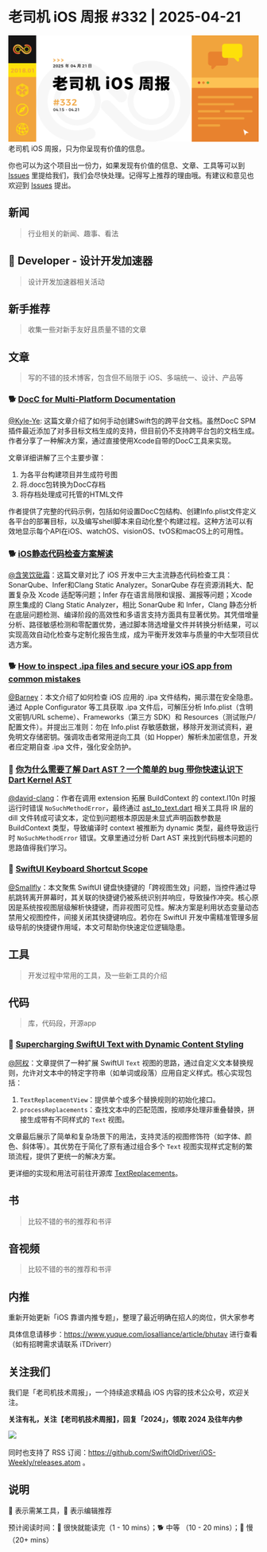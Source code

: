 # 老司机 iOS 周报 #332 | 2025-04-21

![ios-weekly](https://github.com/SwiftOldDriver/iOS-Weekly/blob/master/assets/weekly-header/332.jpg?raw=true)
老司机 iOS 周报，只为你呈现有价值的信息。

你也可以为这个项目出一份力，如果发现有价值的信息、文章、工具等可以到 [Issues](https://github.com/SwiftOldDriver/iOS-Weekly/issues) 里提给我们，我们会尽快处理。记得写上推荐的理由哦。有建议和意见也欢迎到 [Issues](https://github.com/SwiftOldDriver/iOS-Weekly/issues) 提出。

## 新闻

> 行业相关的新闻、趣事、看法

##  Developer - 设计开发加速器

> 设计开发加速器相关活动

## 新手推荐

> 收集一些对新手友好且质量不错的文章

## 文章

> 写的不错的技术博客，包含但不局限于 iOS、多端统一、设计、产品等

### 🐕 [DocC for Multi-Platform Documentation](https://alexanderweiss.dev/blog/2025-03-09-docc-for-multi-platform-documentation)

[@Kyle-Ye](https://github.com/Kyle-Ye): 这篇文章介绍了如何手动创建Swift包的跨平台文档。虽然DocC SPM插件最近添加了对多目标文档生成的支持，但目前仍不支持跨平台包的文档生成。作者分享了一种解决方案，通过直接使用Xcode自带的DocC工具来实现。

文章详细讲解了三个主要步骤：
1. 为各平台构建项目并生成符号图
2. 将.docc包转换为DocC存档
3. 将存档处理成可托管的HTML文件

作者提供了完整的代码示例，包括如何设置DocC包结构、创建Info.plist文件定义各平台的部署目标，以及编写shell脚本来自动化整个构建过程。这种方法可以有效地显示每个API在iOS、watchOS、visionOS、tvOS和macOS上的可用性。

### 🐕 [iOS静态代码检查方案解读](https://mp.weixin.qq.com/s/yYmwuD3wl77Je4m1zFGfWQ)

[@含笑饮砒霜](https://weibo.com/chinafishnews/)：这篇文章对比了 iOS 开发中三大主流静态代码检查工具：SonarQube、Infer和Clang Static Analyzer。SonarQube 存在资源消耗大、配置复杂及 Xcode 适配等问题；Infer 存在语言局限和误报、漏报等问题；Xcode 原生集成的 Clang Static Analyzer，相比 SonarQube 和 Infer，Clang 静态分析在底层问题检测、编译阶段的高效性和多语言支持方面具有显著优势。其凭借增量分析、路径敏感检测和零配置优势，通过脚本筛选增量文件并转换分析结果，可以实现高效自动化检查与定制化报告生成，成为平衡开发效率与质量的中大型项目优选方案。

### 🐕 [How to inspect .ipa files and secure your iOS app from common mistakes](https://www.artemnovichkov.com/blog/how-to-inspect-ipa-files)

[@Barney](https://github.com/BarneyZhaoooo)：本文介绍了如何检查 iOS 应用的 .ipa 文件结构，揭示潜在安全隐患。通过 Apple Configurator 等工具获取 .ipa 文件后，可解压分析 Info.plist（含明文密钥/URL scheme）、Frameworks（第三方 SDK）和 Resources（测试账户/配置文件）。并提出三准则：勿在 Info.plist 存敏感数据，移除开发测试资料，避免明文存储密钥。强调攻击者常用逆向工具（如 Hopper）解析未加密信息，开发者应定期自查 .ipa 文件，强化安全防护。

### 🐎 [你为什么需要了解 Dart AST？一个简单的 bug 带你快速认识下 Dart Kernel AST](https://mp.weixin.qq.com/s/DgC0C3U9-9u8KFeM4Ud6mw)

[@david-clang](https://github.com/david-clang)：作者在调用 extension 拓展 BuildContext 的 context.l10n 时报运行时错误 `NoSuchMethodError`，最终通过 [ast_to_text.dart](https://github.com/dart-lang/sdk/blob/ee32a22712b64006b98a3923ff77f4d9476e2f84/pkg/kernel/lib/text/ast_to_text.dart#L5) 相关工具将 IR 层的 dill 文件转成可读文本，定位到问题根本原因是未显式声明函数参数是 BuildContext 类型，导致编译时 context 被推断为 dynamic 类型，最终导致运行时 `NoSuchMethodError` 错误。文章里通过分析 Dart AST 来找到代码根本问题的思路值得我们学习。

### 🐎 [SwiftUI Keyboard Shortcut Scope](https://useyourloaf.com/blog/swiftui-keyboard-shortcut-scope/)
[@Smallfly](https://github.com/iostalks)：本文聚焦 SwiftUI 键盘快捷键的「跨视图生效」问题，当控件通过导航跳转离开屏幕时，其关联的快捷键仍被系统识别并响应，导致操作冲突。核心原因是系统按视图层级解析快捷键，而非视图可见性。解决方案是利用状态变量动态禁用父视图控件，间接关闭其快捷键响应。若你在 SwiftUI 开发中需精准管理多层级导航的快捷键作用域，本文可帮助你快速定位逻辑隐患。

## 工具

> 开发过程中常用的工具，及一些新工具的介绍

## 代码

> 库，代码段，开源app

### 🐎 [Supercharging SwiftUI Text with Dynamic Content Styling](https://danielsaidi.com/blog/2025/04/08/supercharging-swiftui-text-with-dynamic-content-styling)

[@阿权](https://github.com/bqlin)：文章提供了一种扩展 SwiftUI `Text` 视图的思路，通过自定义文本替换规则，允许对文本中的特定字符串（如单词或段落）应用自定义样式。核心实现包括：

1. `TextReplacementView`：提供单个或多个替换规则的初始化接口。
2. `processReplacements`：查找文本中的匹配范围，按顺序处理非重叠替换，拼接生成带有不同样式的 `Text` 视图。

文章最后展示了简单和复杂场景下的用法，支持灵活的视图修饰符（如字体、颜色、斜体等）。其优势在于简化了原有通过组合多个 `Text` 视图实现样式定制的繁琐流程，提供了更统一的解决方案。

更详细的实现和用法可前往开源库 [TextReplacements](https://github.com/danielsaidi/TextReplacements)。

## 书

> 比较不错的书的推荐和书评

## 音视频

> 比较不错的书的推荐和书评

## 内推

重新开始更新「iOS 靠谱内推专题」，整理了最近明确在招人的岗位，供大家参考

具体信息请移步：https://www.yuque.com/iosalliance/article/bhutav 进行查看（如有招聘需求请联系 iTDriverr）

## 关注我们

我们是「老司机技术周报」，一个持续追求精品 iOS 内容的技术公众号，欢迎关注。

**关注有礼，关注【老司机技术周报】，回复「2024」，领取 2024 及往年内参**

![](https://github.com/SwiftOldDriver/iOS-Weekly/blob/master/assets/qrcode_for_wechat.jpg?raw=true)

同时也支持了 RSS 订阅：https://github.com/SwiftOldDriver/iOS-Weekly/releases.atom 。

## 说明

🚧 表示需某工具，🌟 表示编辑推荐

预计阅读时间：🐎 很快就能读完（1 - 10 mins）；🐕 中等 （10 - 20 mins）；🐢 慢（20+ mins）
